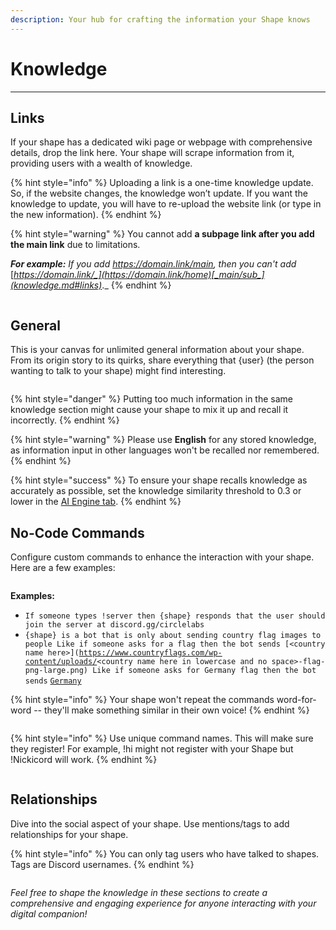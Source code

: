```yaml
---
description: Your hub for crafting the information your Shape knows
---
```


# Knowledge

***

## Links

If your shape has a dedicated wiki page or webpage with comprehensive details, drop the link here. Your shape will scrape information from it, providing users with a wealth of knowledge.

{% hint style="info" %}
Uploading a link is a one-time knowledge update. So, if the website changes, the knowledge won’t update. If you want the knowledge to update, you will have to re-upload the website link (or type in the new information).&#x20;
{% endhint %}

{% hint style="warning" %}
You cannot add **a subpage link after you add the main link** due to limitations.

_**For example:** If you add_ [_https://domain.link_](https://domain.link/home)[_/main_](knowledge.md#links)_, then you can't add_ [_https://domain.link/_](https://domain.link/home)[_main/sub_](knowledge.md#links)_._
{% endhint %}

<figure><img src="../../.gitbook/assets/Screenshot 2023-11-30 104924.png" alt=""><figcaption></figcaption></figure>

## General

This is your canvas for unlimited general information about your shape. From its origin story to its quirks, share everything that {user} (the person wanting to talk to your shape) might find interesting.

<figure><img src="../../.gitbook/assets/Screenshot 2023-11-30 104936.png" alt=""><figcaption></figcaption></figure>

{% hint style="danger" %}
Putting too much information in the same knowledge section might cause your shape to mix it up and recall it incorrectly.
{% endhint %}

{% hint style="warning" %}
Please use **English** for any stored knowledge, as information input in other languages won't be recalled nor remembered.
{% endhint %}

{% hint style="success" %}
To ensure your shape recalls knowledge as accurately as possible, set the knowledge similarity threshold to 0.3 or lower in the [AI Engine tab](ai-engine/#knowledge).
{% endhint %}



## No-Code Commands

Configure custom commands to enhance the interaction with your shape. Here are a few examples:&#x20;

<figure><img src="../../.gitbook/assets/Screenshot 2023-11-30 104948 (1).png" alt=""><figcaption></figcaption></figure>

**Examples:**

* `If someone types !server then {shape} responds that the user should join the server at discord.gg/circlelabs`
* `{shape} is a bot that is only about sending country flag images to people Like if someone asks for a flag then the bot sends [<country name here>](`[`https://www.countryflags.com/wp-content/uploads/`](https://www.countryflags.com/wp-content/uploads/)`<country name here in lowercase and no space>-flag-png-large.png) Like if someone asks for Germany flag then the bot sends` [`Germany`](https://www.countryflags.com/wp-content/uploads/germany-flag-png-large.png)&#x20;

{% hint style="info" %}
Your shape won't repeat the commands word-for-word -- they'll make something similar in their own voice!
{% endhint %}

<figure><img src="../../.gitbook/assets/Screenshot 2023-12-03 at 6.52.10 PM.png" alt=""><figcaption></figcaption></figure>

{% hint style="info" %}
Use unique command names. This will make sure they register! For example, !hi might not register with your Shape but !Nickicord will work.
{% endhint %}

<figure><img src="../../.gitbook/assets/Screenshot 2023-12-03 at 6.55.19 PM.png" alt=""><figcaption></figcaption></figure>

## Relationships

Dive into the social aspect of your shape. Use mentions/tags to add relationships for your shape.&#x20;

{% hint style="info" %}
You can only tag users who have talked to shapes. Tags are Discord usernames.&#x20;
{% endhint %}

<figure><img src="../../.gitbook/assets/Screenshot 2023-11-30 105016.png" alt=""><figcaption></figcaption></figure>

_Feel free to shape the knowledge in these sections to create a comprehensive and engaging experience for anyone interacting with your digital companion!_
